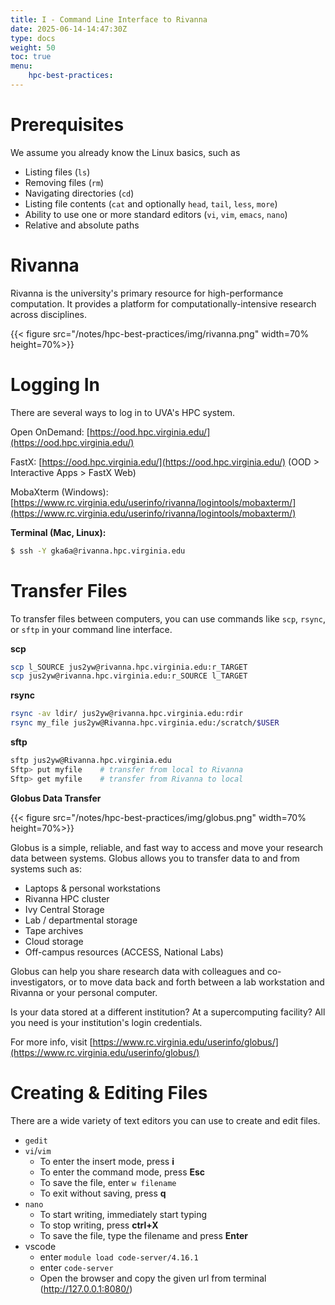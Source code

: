 ```yaml
---
title: I - Command Line Interface to Rivanna
date: 2025-06-14-14:47:30Z
type: docs 
weight: 50
toc: true
menu: 
    hpc-best-practices:
---
```


# Prerequisites

We assume you already know the Linux basics, such as
* Listing files (`ls`)
* Removing files (`rm`)
* Navigating directories (`cd`)
* Listing file contents (`cat` and optionally `head`, `tail`, `less`, `more`)
* Ability to use one or more standard editors (`vi`, `vim`, `emacs`, `nano`)
* Relative and absolute paths


# Rivanna

Rivanna is the university's primary resource for high-performance computation. It provides a platform for computationally-intensive research across disciplines.

{{< figure src="/notes/hpc-best-practices/img/rivanna.png" width=70% height=70%>}}


# Logging In

There are several ways to log in to UVA's HPC system.

Open OnDemand: [https://ood.hpc.virginia.edu/](https://ood.hpc.virginia.edu/)

FastX: [https://ood.hpc.virginia.edu/](https://ood.hpc.virginia.edu/) (OOD > Interactive Apps > FastX Web)

MobaXterm (Windows): [https://www.rc.virginia.edu/userinfo/rivanna/logintools/mobaxterm/](https://www.rc.virginia.edu/userinfo/rivanna/logintools/mobaxterm/)

__Terminal (Mac, Linux):__
```bash
$ ssh -Y gka6a@rivanna.hpc.virginia.edu
```


# Transfer Files
To transfer files between computers, you can use commands like `scp`, `rsync`, or `sftp` in your command line interface.

__scp__
```bash
scp l_SOURCE jus2yw@rivanna.hpc.virginia.edu:r_TARGET
scp jus2yw@rivanna.hpc.virginia.edu:r_SOURCE l_TARGET
```

__rsync__
```bash
rsync -av ldir/ jus2yw@rivanna.hpc.virginia.edu:rdir
rsync my_file jus2yw@Rivanna.hpc.virginia.edu:/scratch/$USER
```

__sftp__
```bash
sftp jus2yw@Rivanna.hpc.virginia.edu
Sftp> put myfile    # transfer from local to Rivanna
Sftp> get myfile    # transfer from Rivanna to local
```

__Globus Data Transfer__

{{< figure src="/notes/hpc-best-practices/img/globus.png" width=70% height=70%>}}

Globus is a simple, reliable, and fast way to access and move your research data between systems. Globus allows you to transfer data to and from systems such as:

* Laptops & personal workstations
* Rivanna HPC cluster
* Ivy Central Storage
* Lab / departmental storage
* Tape archives
* Cloud storage
* Off-campus resources (ACCESS, National Labs)

Globus can help you share research data with colleagues and co-investigators, or to move data back and forth between a lab workstation and Rivanna or your personal computer.

Is your data stored at a different institution? At a supercomputing facility? All you need is your institution's login credentials.

For more info, visit [https://www.rc.virginia.edu/userinfo/globus/](https://www.rc.virginia.edu/userinfo/globus/)


# Creating & Editing Files

There are a wide variety of text editors you can use to create and edit files.

* `gedit`
* `vi`/`vim`
    * To enter the insert mode, press __i__
    * To enter the command mode, press __Esc__
    * To save the file, enter `w filename`
    * To exit without saving, press __q__
* `nano`
    * To start writing, immediately start typing
    * To stop writing, press __ctrl+X__
    * To save the file, type the filename and press __Enter__
* vscode
    * enter `module load code-server/4.16.1`
    * enter `code-server`
    * Open the browser and copy the given url from terminal (http://127.0.0.1:8080/)

